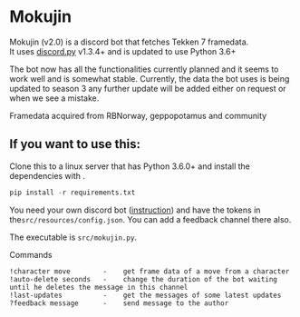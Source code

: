 # Mokujin

Mokujin (v2.0) is a discord bot that fetches Tekken 7 framedata.  
It uses [discord.py](https://github.com/Rapptz/discord.py) v1.3.4+ and is updated to use Python 3.6+

The bot now has all the functionalities currently planned and it seems to work well and is somewhat stable. Currently, the data the bot uses is being updated to season 3 any further update will be added either on request or when we see a mistake.

Framedata acquired from RBNorway, geppopotamus and community


## If you want to use this:

Clone this to a linux server that has Python 3.6.0+ and install the dependencies with .
```py
pip install -r requirements.txt
```
 
You need your own discord bot ([instruction](https://github.com/reactiflux/discord-irc/wiki/Creating-a-discord-bot-&-getting-a-token)) and have the tokens in the`src/resources/config.json`. You can add a feedback channel there also.


The executable is `src/mokujin.py`.

Commands
```
!character move        -    get frame data of a move from a character
!auto-delete seconds   -    change the duration of the bot waiting until he deletes the message in this channel
!last-updates          -    get the messages of some latest updates
?feedback message      -    send message to the author   
```
